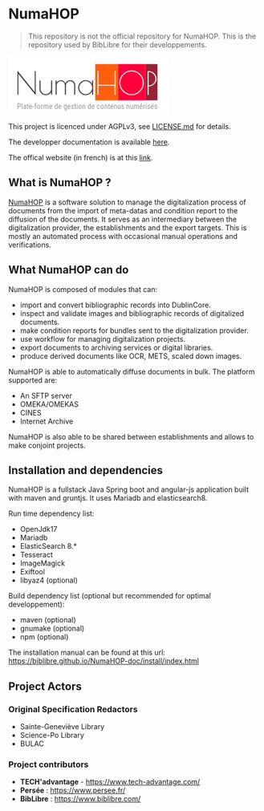 # NumaHOP

> This repository is not the official repository for NumaHOP. This is the repository used by BibLibre for their developpements.

![NumaHOP Logo](./numahop_logo.png)

This project is licenced under AGPLv3, see [LICENSE.md](LICENSE) for details.

The developper documentation is available [here](https://biblibre.github.io/NumaHOP-doc/).

The offical website (in french) is at this [link](https://www.numahop.fr/).

## What is NumaHOP ?

[NumaHOP](https://www.numahop.fr/) is a software solution to manage the digitalization process of documents from the import of meta-datas and condition report to the diffusion of the documents. It serves as an intermediary between the digitalization provider, the establishments and the export targets. This is mostly an automated process with occasional manual operations and verifications.

## What NumaHOP can do

NumaHOP is composed of modules that can:
- import and convert bibliographic records into DublinCore.
- inspect and validate images and bibliographic records of digitalized documents.
- make condition reports for bundles sent to the digitalization provider.
- use workflow for managing digitalization projects.
- export documents to archiving services or digital libraries.
- produce derived documents like OCR, METS, scaled down images.

NumaHOP is able to automatically diffuse documents in bulk. The platform supported are:
- An SFTP server
- OMEKA/OMEKAS
- CINES
- Internet Archive

NumaHOP is also able to be shared between establishments and allows to make conjoint projects.

## Installation and dependencies

NumaHOP is a fullstack Java Spring boot and angular-js application built with maven and gruntjs.
It uses Mariadb and elasticsearch8.

Run time dependency list:
- OpenJdk17
- Mariadb 
- ElasticSearch 8.*
- Tesseract
- ImageMagick
- Exiftool
- libyaz4 (optional)

Build dependency list (optional but recommended for optimal developpement):
- maven (optional)
- gnumake (optional)
- npm (optional)

The installation manual can be found at this url: https://biblibre.github.io/NumaHOP-doc/install/index.html

## Project Actors

### Original Specification Redactors
- Sainte-Geneviève Library
- Science-Po Library
- BULAC

### Project contributors
- **TECH'advantage** - https://www.tech-advantage.com/
- **Persée** : https://www.persee.fr/
- **BibLibre** : https://www.biblibre.com/

